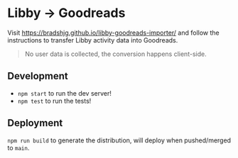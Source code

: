 # Libby -> Goodreads

Visit https://bradshjg.github.io/libby-goodreads-importer/ and follow the instructions to transfer Libby activity data into Goodreads.

> No user data is collected, the conversion happens client-side.

## Development

* `npm start` to run the dev server!
* `npm test` to run the tests!

## Deployment

`npm run build` to generate the distribution, will deploy when pushed/merged to `main`.
